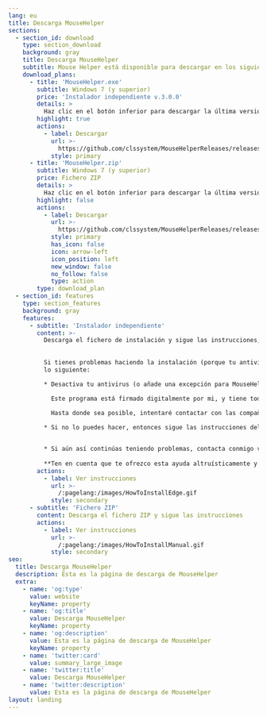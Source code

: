 ```yaml
---
lang: eu
title: Descarga MouseHelper
sections:
  - section_id: download
    type: section_download
    background: gray
    title: Descarga MouseHelper
    subtitle: Mouse Helper está disponible para descargar en los siguientes formatos
    download_plans:
      - title: 'MouseHelper.exe'
        subtitle: Windows 7 (y superior)
        price: 'Instalador independiente v.3.0.0'
        details: >
          Haz clic en el botón inferior para descargar la última versión del instalador de MouseHelper
        highlight: true
        actions:
          - label: Descargar
            url: >-
              https://github.com/clssystem/MouseHelperReleases/releases/latest/download/MouseHelper.exe
            style: primary
      - title: 'MouseHelper.zip'
        subtitle: Windows 7 (y superior)
        price: Fichero ZIP
        details: >
          Haz clic en el botón inferior para descargar la última versión de Mouse Helper en formato ZIP
        highlight: false
        actions:
          - label: Descargar
            url: >-
              https://github.com/clssystem/MouseHelperReleases/releases/latest/download/MouseHelper.zip
            style: primary
            has_icon: false
            icon: arrow-left
            icon_position: left
            new_window: false
            no_follow: false
            type: action
        type: download_plan
  - section_id: features
    type: section_features
    background: gray
    features:
      - subtitle: 'Instalador independiente'
        content: >-
          Descarga el fichero de instalación y sigue las instrucciones, dependiendo de tu navegador de internet
          
          
          Si tienes problemas haciendo la instalación (porque tu antivirus lo bloquea, por ejemplo) intenta
          lo siguiente:

          * Desactiva tu antivirus (o añade una excepción para MouseHelper.exe), después intenta la descarga e instalación de nuevo, y finalmente activa de nuevo tu antivirus

            Este programa está firmado digitalmente por mi, y tiene todas las garantías, pero como accede al ratón y al teclado a muy bajo nivel, algunos antivirus pueden incorrectamente detectarlo como un falso positivo
            
            Hasta donde sea posible, intentaré contactar con las compañias antivirus para que lo tengan en cuenta

          * Si no lo puedes hacer, entonces sigue las instrucciones del método del fichero ZIP


          * Si aún así continúas teniendo problemas, contacta conmigo vía email en <a href='&#109;ai&#108;t&#111;&#58;&#37;6D&#111;usehe&#108;%70e&#114;&#64;outlo&#111;&#107;%&#50;Ee&#115;'>&#109;&#111;u&#115;ehe&#108;&#112;er&#64;outlook&#46;&#101;s</a> e intentaré ayudarte personalmente
             
          **Ten en cuenta que te ofrezco esta ayuda altruísticamente y que detrás de este proyecto sólo estoy yo, dedicándole mi tiempo libre, así que ten paciencia si tardo en contestarte**
        actions:
          - label: Ver instrucciones
            url: >-
              /:pagelang:/images/HowToInstallEdge.gif
            style: secondary
      - subtitle: 'Fichero ZIP'
        content: Descarga el fichero ZIP y sigue las instrucciones
        actions:
          - label: Ver instrucciones
            url: >-
              /:pagelang:/images/HowToInstallManual.gif
            style: secondary
seo:
  title: Descarga MouseHelper
  description: Esta es la página de descarga de MouseHelper
  extra:
    - name: 'og:type'
      value: website
      keyName: property
    - name: 'og:title'
      value: Descarga MouseHelper
      keyName: property
    - name: 'og:description'
      value: Esta es la página de descarga de MouseHelper
      keyName: property
    - name: 'twitter:card'
      value: summary_large_image
    - name: 'twitter:title'
      value: Descarga MouseHelper
    - name: 'twitter:description'
      value: Esta es la página de descarga de MouseHelper
layout: landing
---
```

